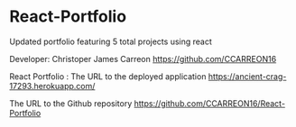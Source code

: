 # React-Portfolio
 Updated portfolio featuring 5 total projects using react 


Developer: Christoper James Carreon https://github.com/CCARREON16

 React Portfolio : The URL to the deployed application https://ancient-crag-17293.herokuapp.com/

The URL to the Github repository https://github.com/CCARREON16/React-Portfolio
